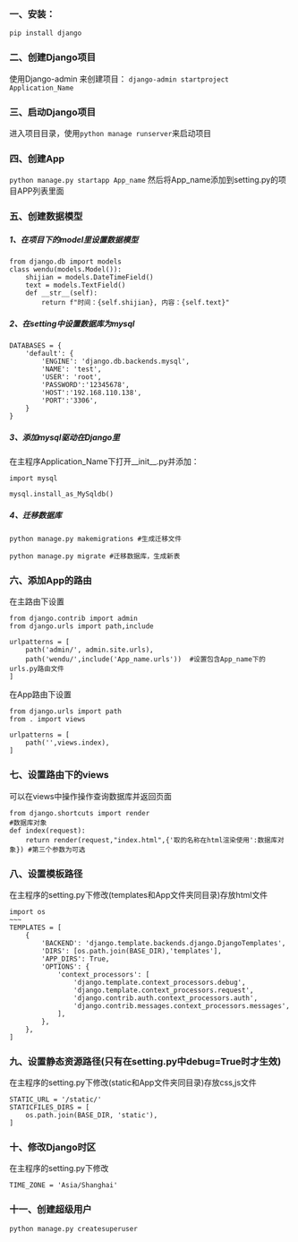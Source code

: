### 一、安装：
`pip install django`
### 二、创建Django项目
使用Django-admin 来创建项目：
`django-admin startproject Application_Name`
### 三、启动Django项目
进入项目目录，使用`python manage runserver`来启动项目
### 四、创建App
`python manage.py startapp App_name`
然后将App_name添加到setting.py的项目APP列表里面
### 五、创建数据模型
##### 1、在项目下的model里设置数据模型
```
from django.db import models
class wendu(models.Model()):
    shijian = models.DateTimeField()
    text = models.TextField()
    def __str__(self):
        return f"时间：{self.shijian}, 内容：{self.text}"
```
##### 2、在setting中设置数据库为mysql
```
DATABASES = {
    'default': {
        'ENGINE': 'django.db.backends.mysql',
        'NAME': 'test',
        'USER': 'root',
        'PASSWORD':'12345678',
        'HOST':'192.168.110.138',
        'PORT':'3306',
    }
}
```
##### 3、添加mysql驱动在Django里
在主程序Application_Name下打开__init__.py并添加：
```
import mysql

mysql.install_as_MySqldb()
```
##### 4、迁移数据库
```
python manage.py makemigrations #生成迁移文件

python manage.py migrate #迁移数据库，生成新表
```
### 六、添加App的路由
在主路由下设置
```
from django.contrib import admin
from django.urls import path,include

urlpatterns = [
    path('admin/', admin.site.urls),
    path('wendu/',include('App_name.urls'))  #设置包含App_name下的urls.py路由文件
]
```
在App路由下设置
```
from django.urls import path
from . import views

urlpatterns = [
    path('',views.index),
]
```
### 七、设置路由下的views
可以在views中操作操作查询数据库并返回页面
```
from django.shortcuts import render
#数据库对象
def index(request):
    return render(request,"index.html",{'取的名称在html渲染使用':数据库对象}) #第三个参数为可选
```
### 八、设置模板路径
在主程序的setting.py下修改(templates和App文件夹同目录)存放html文件
```
import os
~~~
TEMPLATES = [
    {
        'BACKEND': 'django.template.backends.django.DjangoTemplates',
        'DIRS': [os.path.join(BASE_DIR),'templates'],
        'APP_DIRS': True,
        'OPTIONS': {
            'context_processors': [
                'django.template.context_processors.debug',
                'django.template.context_processors.request',
                'django.contrib.auth.context_processors.auth',
                'django.contrib.messages.context_processors.messages',
            ],
        },
    },
]
```
### 九、设置静态资源路径(只有在setting.py中debug=True时才生效)
在主程序的setting.py下修改(static和App文件夹同目录)存放css,js文件
```
STATIC_URL = '/static/'
STATICFILES_DIRS = [
    os.path.join(BASE_DIR, 'static'),
]
```
### 十、修改Django时区
在主程序的setting.py下修改
```
TIME_ZONE = 'Asia/Shanghai'
```
### 十一、创建超级用户
```
python manage.py createsuperuser
```
